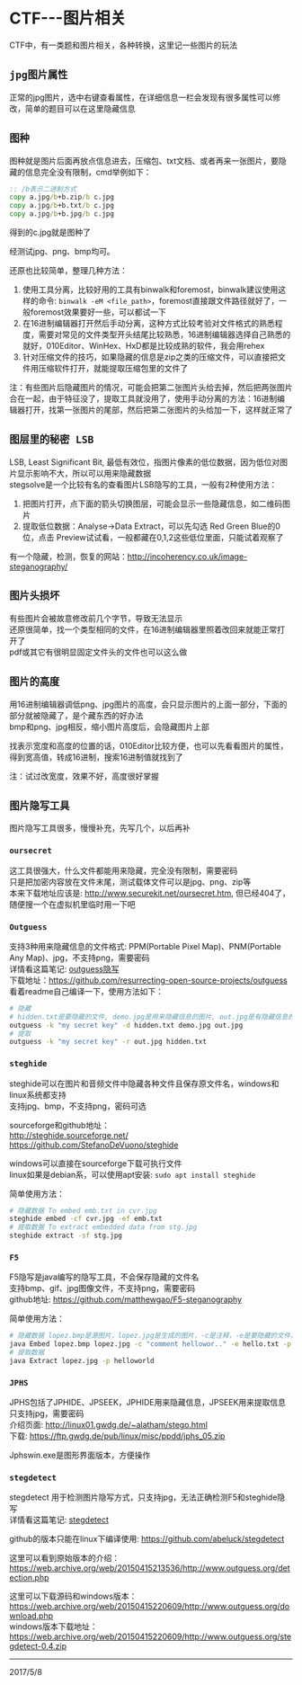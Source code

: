 # CTF---图片相关

CTF中，有一类题和图片相关，各种转换，这里记一些图片的玩法  

## `jpg图片属性`
正常的jpg图片，选中右键查看属性，在详细信息一栏会发现有很多属性可以修改，简单的题目可以在这里隐藏信息  

## `图种`
图种就是图片后面再放点信息进去，压缩包、txt文档、或者再来一张图片，要隐藏的信息完全没有限制，cmd举例如下：  
```bat
:: /b表示二进制方式
copy a.jpg/b+b.zip/b c.jpg
copy a.jpg/b+b.txt/b c.jpg
copy a.jpg/b+b.jpg/b c.jpg
```
得到的c.jpg就是图种了  

经测试jpg、png、bmp均可。  

还原也比较简单，整理几种方法：  
1. 使用工具分离，比较好用的工具有binwalk和foremost，binwalk建议使用这样的命令: `binwalk -eM <file_path>`，foremost直接跟文件路径就好了，一般foremost效果要好一些，可以都试一下
2. 在16进制编辑器打开然后手动分离，这种方式比较考验对文件格式的熟悉程度，需要对常见的文件类型开头结尾比较熟悉，16进制编辑器选择自己熟悉的就好，010Editor、WinHex、HxD都是比较成熟的软件，我会用rehex
3. 针对压缩文件的技巧，如果隐藏的信息是zip之类的压缩文件，可以直接把文件用压缩软件打开，就能提取压缩包里的文件了

注：有些图片后隐藏图片的情况，可能会把第二张图片头给去掉，然后把两张图片合在一起，由于特征没了，提取工具就没用了，使用手动分离的方法：16进制编辑器打开，找第一张图片的尾部，然后把第二张图片的头给加一下，这样就正常了  
  

## `图层里的秘密 LSB`
LSB, Least Significant Bit, 最低有效位，指图片像素的低位数据，因为低位对图片显示影响不大，所以可以用来隐藏数据  
stegsolve是一个比较有名的查看图片LSB隐写的工具，一般有2种使用方法：  
1. 把图片打开，点下面的箭头切换图层，可能会显示一些隐藏信息，如二维码图片
2. 提取低位数据：Analyse->Data Extract，可以先勾选 Red Green Blue的0位，点击 Preview试试看，一般都藏在0,1,2这些低位里面，只能试着观察了

有一个隐藏，检测，恢复的网站：http://incoherency.co.uk/image-steganography/  


## `图片头损坏`
有些图片会被故意修改前几个字节，导致无法显示  
还原很简单，找一个类型相同的文件，在16进制编辑器里照着改回来就能正常打开了  
pdf或其它有很明显固定文件头的文件也可以这么做  


## `图片的高度`
用16进制编辑器调低png、jpg图片的高度，会只显示图片的上面一部分，下面的部分就被隐藏了，是个藏东西的好办法  
bmp和png、jpg相反，缩小图片高度后，会隐藏图片上部  

找表示宽度和高度的位置的话，010Editor比较方便，也可以先看看图片的属性，得到宽高值，转成16进制，搜索16进制值就找到了  

注：试过改宽度，效果不好，高度很好掌握  


## `图片隐写工具`
图片隐写工具很多，慢慢补充，先写几个，以后再补  

### `oursecret`
这工具很强大，什么文件都能用来隐藏，完全没有限制，需要密码  
只是把加密内容放在文件末尾，测试载体文件可以是jpg、png、zip等  
本来下载地址应该是: http://www.securekit.net/oursecret.htm, 但已经404了，随便搜一个在虚拟机里临时用一下吧  

### `Outguess`
支持3种用来隐藏信息的文件格式: PPM(Portable Pixel Map)、PNM(Portable Any Map)、jpg，不支持png，需要密码  
详情看这篇笔记: [outguess隐写](../outguess隐写/readme.md)  
下载地址：https://github.com/resurrecting-open-source-projects/outguess  
看着readme自己编译一下，使用方法如下：  
```sh
# 隐藏
# hidden.txt是要隐藏的文件, demo.jpg是用来隐藏信息的图片, out.jpg是有隐藏信息的图片
outguess -k "my secret key" -d hidden.txt demo.jpg out.jpg
# 提取
outguess -k "my secret key" -r out.jpg hidden.txt
```

### `steghide`
steghide可以在图片和音频文件中隐藏各种文件且保存原文件名，windows和linux系统都支持  
支持jpg、bmp，不支持png，密码可选  

sourceforge和github地址：  
http://steghide.sourceforge.net/  
https://github.com/StefanoDeVuono/steghide  

windows可以直接在sourceforge下载可执行文件  
linux如果是debian系，可以使用apt安装: `sudo apt install steghide`  

简单使用方法：  
```sh
# 隐藏数据 To embed emb.txt in cvr.jpg
steghide embed -cf cvr.jpg -ef emb.txt
# 提取数据 To extract embedded data from stg.jpg
steghide extract -sf stg.jpg
```

### `F5`
F5隐写是java编写的隐写工具，不会保存隐藏的文件名  
支持bmp、gif、jpg图像文件，不支持png，需要密码  
github地址: https://github.com/matthewgao/F5-steganography  

简单使用方法：  
```sh
# 隐藏数据 lopez.bmp是源图片，lopez.jpg是生成的图片，-c是注释，-e是要隐藏的文件，-p是密码
java Embed lopez.bmp lopez.jpg -c "comment hellowor.." -e hello.txt -p helloworld
# 提取数据
java Extract lopez.jpg -p helloworld
```

### `JPHS`
JPHS包括了JPHIDE、JPSEEK，JPHIDE用来隐藏信息，JPSEEK用来提取信息  
只支持jpg，需要密码  
介绍页面: http://linux01.gwdg.de/~alatham/stego.html  
下载: https://ftp.gwdg.de/pub/linux/misc/ppdd/jphs_05.zip  

Jphswin.exe是图形界面版本，方便操作  

### `stegdetect`
stegdetect 用于检测图片隐写方式，只支持jpg，无法正确检测F5和steghide隐写  
详情看这篇笔记: [stegdetect](../stegdetect/readme.md)  

github的版本只能在linux下编译使用: https://github.com/abeluck/stegdetect  

这里可以看到原始版本的介绍：  
https://web.archive.org/web/20150415213536/http://www.outguess.org/detection.php  

这里可以下载源码和windows版本：  
https://web.archive.org/web/20150415220609/http://www.outguess.org/download.php  
windows版本下载地址：https://web.archive.org/web/20150415220609/http://www.outguess.org/stegdetect-0.4.zip  


---
2017/5/8  
